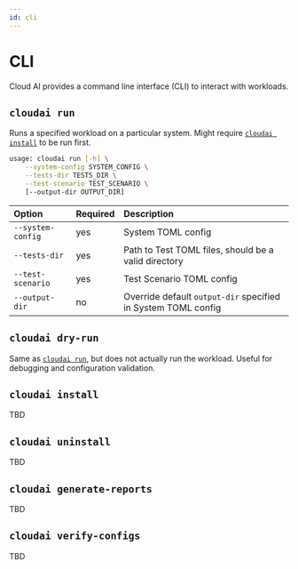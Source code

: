 ```yaml
---
id: cli
---
```


# CLI

Cloud AI provides a command line interface (CLI) to interact with workloads.


## `cloudai run`
Runs a specified workload on a particular system. Might require [`cloudai install`](#cloudai-install) to be run first.

```bash
usage: cloudai run [-h] \
    --system-config SYSTEM_CONFIG \
    --tests-dir TESTS_DIR \
    --test-scenario TEST_SCENARIO \
    [--output-dir OUTPUT_DIR]
```

| Option | Required | Description |
|:-------|:---------|:------------|
| `--system-config` | yes | System TOML config |
| `--tests-dir` | yes | Path to Test TOML files, should be a valid directory |
| `--test-scenario` | yes | Test Scenario TOML config |
| `--output-dir` | no | Override default `output-dir` specified in System TOML config |


## `cloudai dry-run`
Same as [`cloudai run`](#cloudai-run), but does not actually run the workload. Useful for debugging and configuration validation.


## `cloudai install`
TBD


## `cloudai uninstall`
TBD


## `cloudai generate-reports`
TBD


## `cloudai verify-configs`
TBD
